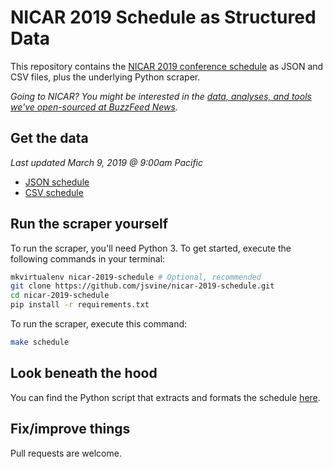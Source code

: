 # NICAR 2019 Schedule as Structured Data

This repository contains the [NICAR 2019 conference schedule](https://www.ire.org/events-and-training/conferences/nicar-2019/schedule) as JSON and CSV files, plus the underlying Python scraper.

*Going to NICAR? You might be interested in the [data, analyses, and tools we've open-sourced at BuzzFeed News](https://github.com/buzzfeednews/everything).*

## Get the data

*Last updated March 9, 2019 @ 9:00am Pacific*

- [JSON schedule](schedule/nicar-2019-schedule.json?raw=true)
- [CSV schedule](schedule/nicar-2019-schedule.csv?raw=true)

## Run the scraper yourself

To run the scraper, you'll need Python 3. To get started, execute the following commands in your terminal:

```bash
mkvirtualenv nicar-2019-schedule # Optional, recommended
git clone https://github.com/jsvine/nicar-2019-schedule.git
cd nicar-2019-schedule
pip install -r requirements.txt
```

To run the scraper, execute this command:

```bash
make schedule
```

## Look beneath the hood

You can find the Python script that extracts and formats the schedule [here](scripts/scrape.py).

## Fix/improve things

Pull requests are welcome.
